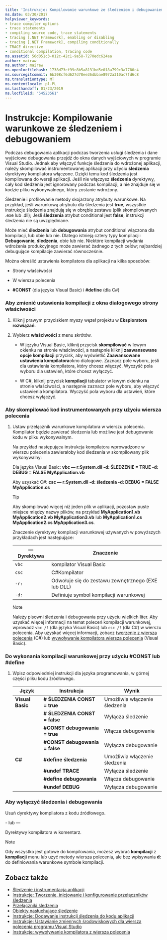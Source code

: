 ```yaml
---
title: 'Instrukcje: Kompilowanie warunkowe ze śledzeniem i debugowaniem'
ms.date: 03/30/2017
helpviewer_keywords:
- trace compiler options
- trace statements
- compiling source code, trace statements
- tracing [.NET Framework], enabling or disabling
- tracing [.NET Framework], compiling conditionally
- TRACE directive
- conditional compilation, tracing code
ms.assetid: 56d051c3-012c-42c1-9a58-7270edc624aa
author: mairaw
ms.author: mairaw
ms.openlocfilehash: 1738d73cf99c8b5a8131bd5e018a799c3a7780c4
ms.sourcegitcommit: 6b308cf6d627d78ee36dbbae8972a310ac7fd6c8
ms.translationtype: MT
ms.contentlocale: pl-PL
ms.lasthandoff: 01/23/2019
ms.locfileid: "54523561"
---
```

# <a name="how-to-compile-conditionally-with-trace-and-debug"></a>Instrukcje: Kompilowanie warunkowe ze śledzeniem i debugowaniem
Podczas debugowania aplikacji podczas tworzenia usługi śledzenia i dane wyjściowe debugowania przejdź do okna danych wyjściowych w programie Visual Studio. Jednak aby włączyć funkcje śledzenia do wdrożonej aplikacji, należy skompilować instrumentowanej aplikacji przy użyciu **śledzenia** dyrektywy kompilatora włączone. Dzięki temu kod śledzenia jest kompilowana do wersji aplikacji. Jeśli nie włączysz **śledzenia** dyrektywy, cały kod śledzenia jest ignorowany podczas kompilacji, a nie znajduje się w kodzie pliku wykonywalnego, który zostanie wdrożony.  
  
 Śledzenie i profilowanie metody skojarzony atrybuty warunkowe. Na przykład, jeśli warunkową atrybutu dla śledzenia jest **true**, wszystkie instrukcje śledzenia znajdują się w obrębie zestawu (plik skompilowanych .exe lub .dll); Jeśli **śledzenia** atrybut conditional jest **false**, instrukcji śledzenia nie są uwzględniane.  
  
 Może mieć **śledzenia** lub **debugowania** atrybut conditional włączona dla kompilacji, lub obie lub nie. Dlatego istnieją cztery typy kompilacji: **Debugowanie**, **śledzenia**, obie lub nie. Niektóre kompilacji wydania wdrożenia produkcyjnego może zawierać żadnego z tych celów; najbardziej debugujące kompilacje zawierać równocześnie.  
  
 Można określić ustawienia kompilatora dla aplikacji na kilka sposobów:  
  
-   Strony właściwości  
  
-   W wierszu polecenia  
  
-   **#CONST** (dla języka Visual Basic) i **#define** (dla C#)  
  
### <a name="to-change-compile-settings-from-the-property-pages-dialog-box"></a>Aby zmienić ustawienia kompilacji z okna dialogowego strony właściwości  
  
1.  Kliknij prawym przyciskiem myszy węzeł projektu w **Eksploratora rozwiązań**.  
  
2.  Wybierz **właściwości** z menu skrótów.  
  
    -   W języku Visual Basic, kliknij przycisk **skompilować** w lewym okienku na stronie właściwości, a następnie kliknij **zaawansowane opcje kompilacji** przycisk, aby wyświetlić **Zaawansowane ustawienia kompilatora**okno dialogowe. Zaznacz pole wyboru, jeśli dla ustawienia kompilatora, który chcesz włączyć. Wyczyść pola wyboru dla ustawień, które chcesz wyłączyć.  
  
    -   W C#, kliknij przycisk **kompilacji** tabulator w lewym okienku na stronie właściwości, a następnie zaznacz pole wyboru, aby włączyć ustawienia kompilatora. Wyczyść pola wyboru dla ustawień, które chcesz wyłączyć.  
  
### <a name="to-compile-instrumented-code-using-the-command-line"></a>Aby skompilować kod instrumentowanych przy użyciu wiersza polecenia  
  
1.  Ustaw przełącznik warunkowe kompilatora w wierszu polecenia. Kompilator będzie zawierać śledzenia lub możliwe jest debugowanie kodu w pliku wykonywalnym.  
  
     Na przykład następująca instrukcja kompilatora wprowadzone w wierszu polecenia zawierałoby kod śledzenia w skompilowany plik wykonywalny:  
  
     Dla języka Visual Basic: **vbc — r:System.dll -d: ŚLEDZENIE = TRUE -d: DEBUG = FALSE MyApplication.vb**  
  
     Aby uzyskać C#: **csc — r:System.dll -d: śledzenia -d: DEBUG = FALSE MyApplication.cs**  
  
    > [!TIP]
    >  Aby skompilować więcej niż jeden plik w aplikacji, pozostaw puste miejsce między nazwy plików, na przykład **MyApplication1.vb MyApplication2.vb MyApplication3.vb** lub **MyApplication1.cs MyApplication2.cs MyApplication3.cs**.  
  
     Znaczenie dyrektywy kompilacji warunkowej używanych w powyższych przykładach jest następujące:  
  
    |— Dyrektywa|Znaczenie|  
    |---------------|-------------|  
    |`vbc`|kompilator Visual Basic|  
    |`csc`|C#Kompilator|  
    |`-r:`|Odwołuje się do zestawu zewnętrznego (EXE lub DLL)|  
    |`-d:`|Definiuje symbol kompilacji warunkowej|  
  
    > [!NOTE]
    >  Należy pisowni śledzenia i debugowania przy użyciu wielkich liter. Aby uzyskać więcej informacji na temat poleceń kompilacji warunkowej, wprowadź `vbc /?` (dla języka Visual Basic) lub `csc /?` (dla C#) w wierszu polecenia. Aby uzyskać więcej informacji, zobacz [tworzenie z wiersza polecenia](~/docs/csharp/language-reference/compiler-options/how-to-set-environment-variables-for-the-visual-studio-command-line.md) (C#) lub [wywoływanie kompilatora wiersza polecenia](~/docs/visual-basic/reference/command-line-compiler/how-to-invoke-the-command-line-compiler.md) (Visual Basic).  
  
### <a name="to-perform-conditional-compilation-using-const-or-define"></a>Do wykonania kompilacji warunkowej przy użyciu #CONST lub #define  
  
1.  Wpisz odpowiedniej instrukcji dla języka programowania, w górnej części pliku kodu źródłowego.  
  
    |Język|Instrukcja|Wynik|  
    |--------------|---------------|------------|  
    |**Visual Basic**|**# ŚLEDZENIA CONST = true**|Umożliwia włączenie śledzenia|  
    ||**# ŚLEDZENIA CONST = false**|Wyłącza śledzenie|  
    ||**#CONST debugowania = true**|Włącza debugowanie|  
    ||**#CONST debugowania = false**|Wyłącza debugowanie|  
    |**C#**|**#define śledzenia**|Umożliwia włączenie śledzenia|  
    ||**#undef TRACE**|Wyłącza śledzenie|  
    ||**#define debugowania**|Włącza debugowanie|  
    ||**#undef DEBUG**|Wyłącza debugowanie|  
  
### <a name="to-disable-tracing-or-debugging"></a>Aby wyłączyć śledzenia i debugowania  
  
Usuń dyrektywy kompilatora z kodu źródłowego.  
  
\- lub —  
  
Dyrektywy kompilatora w komentarz.  
  
> [!NOTE]
>  Gdy wszystko jest gotowe do kompilowania, możesz wybrać **kompilacji** z **kompilacji** menu lub użyć metody wiersza polecenia, ale bez wpisywania **d:** do definiowania warunkowe symbole kompilacji.  
  
## <a name="see-also"></a>Zobacz także
- [Śledzenie i instrumentacja aplikacji](../../../docs/framework/debug-trace-profile/tracing-and-instrumenting-applications.md)
- [Instrukcje: Tworzenie, inicjowanie i konfigurowanie przełączników śledzenia](../../../docs/framework/debug-trace-profile/how-to-create-initialize-and-configure-trace-switches.md)
- [Przełączniki śledzenia](../../../docs/framework/debug-trace-profile/trace-switches.md)
- [Obiekty nasłuchujące śledzenie](../../../docs/framework/debug-trace-profile/trace-listeners.md)
- [Instrukcje: Dodawanie instrukcji śledzenia do kodu aplikacji](../../../docs/framework/debug-trace-profile/how-to-add-trace-statements-to-application-code.md)
- [Instrukcje: Ustawianie zmiennych środowiskowych dla wiersza polecenia programu Visual Studio](~/docs/csharp/language-reference/compiler-options/how-to-set-environment-variables-for-the-visual-studio-command-line.md)
- [Instrukcje: wywoływanie kompilatora z wiersza polecenia](~/docs/visual-basic/reference/command-line-compiler/how-to-invoke-the-command-line-compiler.md)
